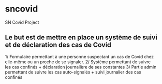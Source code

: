 # sncovid

SN Covid Project

## Le but est de mettre en place un système de suivi et de déclaration des cas de Covid

1/ Formulaire permettant à une personne suspectant un cas de Covid chez elle-même ou un proche de se signaler.
2/ Système permettant de suivre les cas confinés + déclaration journalière de ses constantes
3/ Partie admin permettant de suivre les cas auto-signalés + suivi journalier des cas confinés
